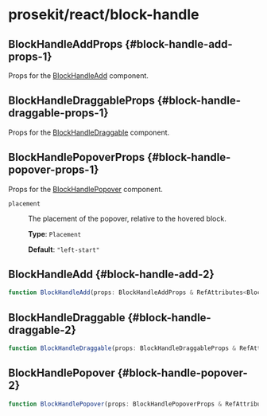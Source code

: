 # prosekit/react/block-handle

## BlockHandleAddProps {#block-handle-add-props-1}

Props for the [BlockHandleAdd](block-handle.md#block-handle-add-2) component.

## BlockHandleDraggableProps {#block-handle-draggable-props-1}

Props for the [BlockHandleDraggable](block-handle.md#block-handle-draggable-2) component.

## BlockHandlePopoverProps {#block-handle-popover-props-1}

Props for the [BlockHandlePopover](block-handle.md#block-handle-popover-2) component.

<dl>

<dt>

`placement`

</dt>

<dd>

The placement of the popover, relative to the hovered block.

**Type**: `Placement`

**Default**: `"left-start"`

</dd>

</dl>

## BlockHandleAdd {#block-handle-add-2}

```ts
function BlockHandleAdd(props: BlockHandleAddProps & RefAttributes<BlockHandleAdd> & HTMLAttributes<BlockHandleAdd>): ReactNode
```

## BlockHandleDraggable {#block-handle-draggable-2}

```ts
function BlockHandleDraggable(props: BlockHandleDraggableProps & RefAttributes<BlockHandleDraggable> & HTMLAttributes<BlockHandleDraggable>): ReactNode
```

## BlockHandlePopover {#block-handle-popover-2}

```ts
function BlockHandlePopover(props: BlockHandlePopoverProps & RefAttributes<BlockHandlePopover> & HTMLAttributes<BlockHandlePopover>): ReactNode
```
